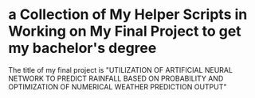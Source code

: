 # a Collection of My Helper Scripts in Working on My Final Project to get my bachelor's degree

The title of my final project is "UTILIZATION OF ARTIFICIAL NEURAL NETWORK TO PREDICT
RAINFALL BASED ON PROBABILITY AND OPTIMIZATION OF NUMERICAL WEATHER PREDICTION OUTPUT"
